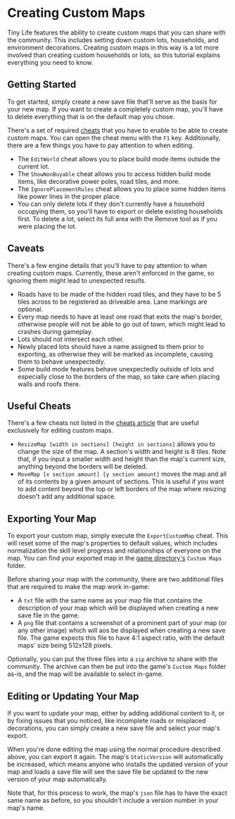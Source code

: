 # Creating Custom Maps

Tiny Life features the ability to create custom maps that you can share with the community. This includes setting down custom lots, households, and environment decorations. Creating custom maps in this way is a lot more involved than creating custom households or lots, so this tutorial explains everything you need to know.

## Getting Started
To get started, simply create a new save file that'll serve as the basis for your new map. If you want to create a completely custom map, you'll have to delete everything that is on the default map you chose.

There's a set of required [cheats](cheats.md) that you have to enable to be able to create custom maps. You can open the cheat menu with the `F1` key. Additionally, there are a few things you have to pay attention to when editing.
- The `EditWorld` cheat allows you to place build mode items outside the current lot.
- The `ShowNonBuyable` cheat allows you to access hidden build mode items, like decorative power poles, road tiles, and more.
- The `IgnorePlacementRules` cheat allows you to place some hidden items like power lines in the proper place.
- You can only delete lots if they don't currently have a household occupying them, so you'll have to export or delete existing households first. To delete a lot, select its full area with the Remove tool as if you were placing the lot.

## Caveats
There's a few engine details that you'll have to pay attention to when creating custom maps. Currently, these aren't enforced in the game, so ignoring them might lead to unexpected results.
- Roads have to be made of the hidden road tiles, and they have to be 5 tiles across to be registered as driveable area. Lane markings are optional.
- Every map needs to have at least one road that exits the map's border, otherwise people will not be able to go out of town, which might lead to crashes during gameplay.
- Lots should not intersect each other.
- Newly placed lots should have a name assigned to them prior to exporting, as otherwise they will be marked as incomplete, causing them to behave unexpectedly.
- Some build mode features behave unexpectedly outside of lots and especially close to the borders of the map, so take care when placing walls and roofs there.

## Useful Cheats
There's a few cheats not listed in the [cheats article](cheats.md) that are useful exclusively for editing custom maps.
- `ResizeMap [width in sections] [height in sections]` allows you to change the size of the map. A section's width and height is 8 tiles. Note that, if you input a smaller width and height than the map's current size, anything beyond the borders will be deleted.
- `MoveMap [x section amount] [y section amount]` moves the map and all of its contents by a given amount of sections. This is useful if you want to add content beyond the top or left borders of the map where resizing doesn't add any additional space.

## Exporting Your Map
To export your custom map, simply execute the `ExportCustomMap` cheat. This will reset some of the map's properties to default values, which includes normalization the skill level progress and relationships of everyone on the map. You can find your exported map in the [game directory's](game_dir.md) `Custom Maps` folder.

Before sharing your map with the community, there are two additional files that are required to make the map work in-game:
- A `txt` file with the same name as your map file that contains the description of your map which will be displayed when creating a new save file in the game.
- A `png` file that contains a screenshot of a prominent part of your map (or any other image) which will aos be displayed when creating a new save file. The game expects this file to have 4:1 aspect ratio, with the default maps' size being 512x128 pixels.

Optionally, you can put the three files into a `zip` archive to share with the community. The archive can then be put into the game's `Custom Maps` folder as-is, and the map will be available to select in-game.

## Editing or Updating Your Map
If you want to update your map, either by adding additional content to it, or by fixing issues that you noticed, like incomplete roads or misplaced decorations, you can simply create a new save file and select your map's export.

When you're done editing the map using the normal procedure described above, you can export it again. The map's `StaticVersion` will automatically be increased, which means anyone who installs the updated version of your map and loads a save file will see the save file be updated to the new version of your map automatically.

Note that, for this process to work, the map's `json` file has to have the exact same name as before, so you shouldn't include a version number in your map's name.
